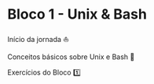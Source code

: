 # Bloco 1 - Unix & Bash

Início da jornada :sailboat:

Conceitos básicos sobre Unix e Bash :school:

Exercícios do Bloco :one:
